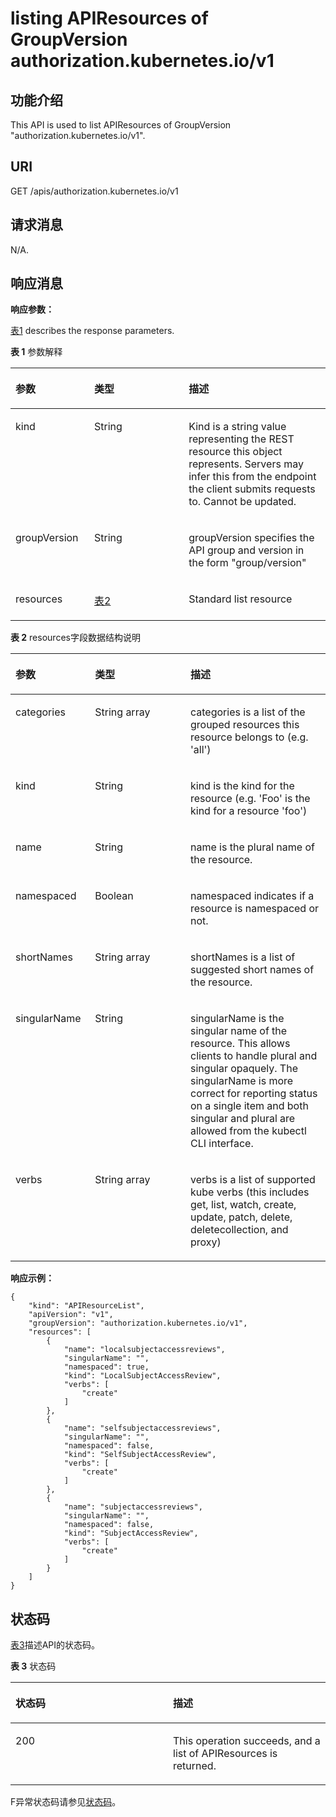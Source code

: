 # listing APIResources of GroupVersion authorization.kubernetes.io/v1<a name="cce_02_0193"></a>

## 功能介绍<a name="section62678510"></a>

This API is used to list APIResources of GroupVersion "authorization.kubernetes.io/v1".

## URI<a name="section27235686"></a>

GET /apis/authorization.kubernetes.io/v1

## 请求消息<a name="section43794588"></a>

N/A.

## 响应消息<a name="section58606977"></a>

**响应参数：**

[表1](#d0e47349)  describes the response parameters.

**表 1**  参数解释

<a name="d0e47349"></a>
<table><thead align="left"><tr id="row7340367"><th class="cellrowborder" valign="top" width="25%" id="mcps1.2.4.1.1"><p id="p57698855"><a name="p57698855"></a><a name="p57698855"></a>参数</p>
</th>
<th class="cellrowborder" valign="top" width="30%" id="mcps1.2.4.1.2"><p id="p43095692"><a name="p43095692"></a><a name="p43095692"></a>类型</p>
</th>
<th class="cellrowborder" valign="top" width="45%" id="mcps1.2.4.1.3"><p id="p1090149"><a name="p1090149"></a><a name="p1090149"></a>描述</p>
</th>
</tr>
</thead>
<tbody><tr id="row21193243"><td class="cellrowborder" valign="top" width="25%" headers="mcps1.2.4.1.1 "><p id="p38931093"><a name="p38931093"></a><a name="p38931093"></a>kind</p>
</td>
<td class="cellrowborder" valign="top" width="30%" headers="mcps1.2.4.1.2 "><p id="p66410811"><a name="p66410811"></a><a name="p66410811"></a>String</p>
</td>
<td class="cellrowborder" valign="top" width="45%" headers="mcps1.2.4.1.3 "><p id="p10566647"><a name="p10566647"></a><a name="p10566647"></a>Kind is a string value representing the REST resource this object represents. Servers may infer this from the endpoint the client submits requests to. Cannot be updated.</p>
</td>
</tr>
<tr id="row27990959"><td class="cellrowborder" valign="top" width="25%" headers="mcps1.2.4.1.1 "><p id="p52675236"><a name="p52675236"></a><a name="p52675236"></a>groupVersion</p>
</td>
<td class="cellrowborder" valign="top" width="30%" headers="mcps1.2.4.1.2 "><p id="p38835746"><a name="p38835746"></a><a name="p38835746"></a>String</p>
</td>
<td class="cellrowborder" valign="top" width="45%" headers="mcps1.2.4.1.3 "><p id="p58687696"><a name="p58687696"></a><a name="p58687696"></a>groupVersion specifies the API group and version in the form "group/version"</p>
</td>
</tr>
<tr id="row58427216"><td class="cellrowborder" valign="top" width="25%" headers="mcps1.2.4.1.1 "><p id="p34984074"><a name="p34984074"></a><a name="p34984074"></a>resources</p>
</td>
<td class="cellrowborder" valign="top" width="30%" headers="mcps1.2.4.1.2 "><p id="p15137736"><a name="p15137736"></a><a name="p15137736"></a><a href="#d0e47399">表2</a></p>
</td>
<td class="cellrowborder" valign="top" width="45%" headers="mcps1.2.4.1.3 "><p id="p29556236"><a name="p29556236"></a><a name="p29556236"></a>Standard list resource</p>
</td>
</tr>
</tbody>
</table>

**表 2**  resources字段数据结构说明

<a name="d0e47399"></a>
<table><thead align="left"><tr id="row40744145"><th class="cellrowborder" valign="top" width="25.252525252525253%" id="mcps1.2.4.1.1"><p id="p11941435"><a name="p11941435"></a><a name="p11941435"></a>参数</p>
</th>
<th class="cellrowborder" valign="top" width="30.303030303030305%" id="mcps1.2.4.1.2"><p id="p27732198"><a name="p27732198"></a><a name="p27732198"></a>类型</p>
</th>
<th class="cellrowborder" valign="top" width="44.44444444444445%" id="mcps1.2.4.1.3"><p id="p31715578"><a name="p31715578"></a><a name="p31715578"></a>描述</p>
</th>
</tr>
</thead>
<tbody><tr id="row18824989"><td class="cellrowborder" valign="top" width="25.252525252525253%" headers="mcps1.2.4.1.1 "><p id="p48429178"><a name="p48429178"></a><a name="p48429178"></a>categories</p>
</td>
<td class="cellrowborder" valign="top" width="30.303030303030305%" headers="mcps1.2.4.1.2 "><p id="p30449335"><a name="p30449335"></a><a name="p30449335"></a>String array</p>
</td>
<td class="cellrowborder" valign="top" width="44.44444444444445%" headers="mcps1.2.4.1.3 "><p id="p50477052"><a name="p50477052"></a><a name="p50477052"></a>categories is a list of the grouped resources this resource belongs to (e.g. 'all')</p>
</td>
</tr>
<tr id="row51640290"><td class="cellrowborder" valign="top" width="25.252525252525253%" headers="mcps1.2.4.1.1 "><p id="p22113927"><a name="p22113927"></a><a name="p22113927"></a>kind</p>
</td>
<td class="cellrowborder" valign="top" width="30.303030303030305%" headers="mcps1.2.4.1.2 "><p id="p46397640"><a name="p46397640"></a><a name="p46397640"></a>String</p>
</td>
<td class="cellrowborder" valign="top" width="44.44444444444445%" headers="mcps1.2.4.1.3 "><p id="p112527"><a name="p112527"></a><a name="p112527"></a>kind is the kind for the resource (e.g. 'Foo' is the kind for a resource 'foo')</p>
</td>
</tr>
<tr id="row1012743"><td class="cellrowborder" valign="top" width="25.252525252525253%" headers="mcps1.2.4.1.1 "><p id="p14923343"><a name="p14923343"></a><a name="p14923343"></a>name</p>
</td>
<td class="cellrowborder" valign="top" width="30.303030303030305%" headers="mcps1.2.4.1.2 "><p id="p831247"><a name="p831247"></a><a name="p831247"></a>String</p>
</td>
<td class="cellrowborder" valign="top" width="44.44444444444445%" headers="mcps1.2.4.1.3 "><p id="p222192"><a name="p222192"></a><a name="p222192"></a>name is the plural name of the resource.</p>
</td>
</tr>
<tr id="row1999732"><td class="cellrowborder" valign="top" width="25.252525252525253%" headers="mcps1.2.4.1.1 "><p id="p27760617"><a name="p27760617"></a><a name="p27760617"></a>namespaced</p>
</td>
<td class="cellrowborder" valign="top" width="30.303030303030305%" headers="mcps1.2.4.1.2 "><p id="p34017490"><a name="p34017490"></a><a name="p34017490"></a>Boolean</p>
</td>
<td class="cellrowborder" valign="top" width="44.44444444444445%" headers="mcps1.2.4.1.3 "><p id="p3953304"><a name="p3953304"></a><a name="p3953304"></a>namespaced indicates if a resource is namespaced or not.</p>
</td>
</tr>
<tr id="row35579737"><td class="cellrowborder" valign="top" width="25.252525252525253%" headers="mcps1.2.4.1.1 "><p id="p63386420"><a name="p63386420"></a><a name="p63386420"></a>shortNames</p>
</td>
<td class="cellrowborder" valign="top" width="30.303030303030305%" headers="mcps1.2.4.1.2 "><p id="p34026400"><a name="p34026400"></a><a name="p34026400"></a>String array</p>
</td>
<td class="cellrowborder" valign="top" width="44.44444444444445%" headers="mcps1.2.4.1.3 "><p id="p4675012"><a name="p4675012"></a><a name="p4675012"></a>shortNames is a list of suggested short names of the resource.</p>
</td>
</tr>
<tr id="row42075115"><td class="cellrowborder" valign="top" width="25.252525252525253%" headers="mcps1.2.4.1.1 "><p id="p52641175"><a name="p52641175"></a><a name="p52641175"></a>singularName</p>
</td>
<td class="cellrowborder" valign="top" width="30.303030303030305%" headers="mcps1.2.4.1.2 "><p id="p36076816"><a name="p36076816"></a><a name="p36076816"></a>String</p>
</td>
<td class="cellrowborder" valign="top" width="44.44444444444445%" headers="mcps1.2.4.1.3 "><p id="p36540989"><a name="p36540989"></a><a name="p36540989"></a>singularName is the singular name of the resource. This allows clients to handle plural and singular opaquely. The singularName is more correct for reporting status on a single item and both singular and plural are allowed from the kubectl CLI interface.</p>
</td>
</tr>
<tr id="row60433451"><td class="cellrowborder" valign="top" width="25.252525252525253%" headers="mcps1.2.4.1.1 "><p id="p63271362"><a name="p63271362"></a><a name="p63271362"></a>verbs</p>
</td>
<td class="cellrowborder" valign="top" width="30.303030303030305%" headers="mcps1.2.4.1.2 "><p id="p24706689"><a name="p24706689"></a><a name="p24706689"></a>String array</p>
</td>
<td class="cellrowborder" valign="top" width="44.44444444444445%" headers="mcps1.2.4.1.3 "><p id="p55084817"><a name="p55084817"></a><a name="p55084817"></a>verbs is a list of supported kube verbs (this includes get, list, watch, create, update, patch, delete, deletecollection, and proxy)</p>
</td>
</tr>
</tbody>
</table>

**响应示例：**

```
{
    "kind": "APIResourceList",
    "apiVersion": "v1",
    "groupVersion": "authorization.kubernetes.io/v1",
    "resources": [
        {
            "name": "localsubjectaccessreviews",
            "singularName": "",
            "namespaced": true,
            "kind": "LocalSubjectAccessReview",
            "verbs": [
                "create"
            ]
        },
        {
            "name": "selfsubjectaccessreviews",
            "singularName": "",
            "namespaced": false,
            "kind": "SelfSubjectAccessReview",
            "verbs": [
                "create"
            ]
        },
        {
            "name": "subjectaccessreviews",
            "singularName": "",
            "namespaced": false,
            "kind": "SubjectAccessReview",
            "verbs": [
                "create"
            ]
        }
    ]
}
```

## 状态码<a name="section57700750"></a>

[表3](#d0e47500)描述API的状态码。

**表 3**  状态码

<a name="d0e47500"></a>
<table><thead align="left"><tr id="row65849641"><th class="cellrowborder" valign="top" width="50%" id="mcps1.2.3.1.1"><p id="p32220709"><a name="p32220709"></a><a name="p32220709"></a>状态码</p>
</th>
<th class="cellrowborder" valign="top" width="50%" id="mcps1.2.3.1.2"><p id="p59740633"><a name="p59740633"></a><a name="p59740633"></a>描述</p>
</th>
</tr>
</thead>
<tbody><tr id="row7153134"><td class="cellrowborder" valign="top" width="50%" headers="mcps1.2.3.1.1 "><p id="p42533004"><a name="p42533004"></a><a name="p42533004"></a>200</p>
</td>
<td class="cellrowborder" valign="top" width="50%" headers="mcps1.2.3.1.2 "><p id="p22621274"><a name="p22621274"></a><a name="p22621274"></a>This operation succeeds, and a list of APIResources is returned.</p>
</td>
</tr>
</tbody>
</table>

F异常状态码请参见[状态码](状态码.md)。

